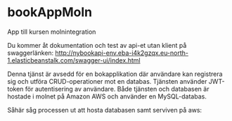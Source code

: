 # bookAppMoln
App till kursen molnintegration

Du kommer åt dokumentation och test av api-et utan klient på swaggerlänken:
http://nybookapi-env.eba-i4k2gzqx.eu-north-1.elasticbeanstalk.com/swagger-ui/index.html

Denna tjänst är avsedd för en bokapplikation där användare kan registrera sig och utföra CRUD-operationer mot en databas. Tjänsten använder JWT-token för autentisering av användare. Både tjänsten och databasen är hostade i molnet på Amazon AWS och använder en MySQL-databas.

Såhär såg processen ut att hosta databasen samt serviven på aws:
